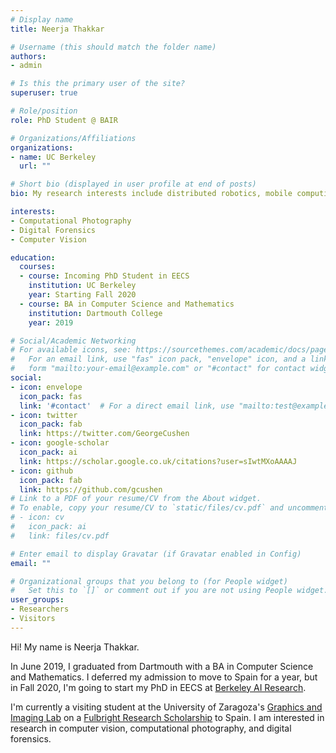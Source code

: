 ```yaml
---
# Display name
title: Neerja Thakkar

# Username (this should match the folder name)
authors:
- admin

# Is this the primary user of the site?
superuser: true

# Role/position
role: PhD Student @ BAIR

# Organizations/Affiliations
organizations:
- name: UC Berkeley
  url: ""

# Short bio (displayed in user profile at end of posts)
bio: My research interests include distributed robotics, mobile computing and programmable matter.

interests:
- Computational Photography
- Digital Forensics
- Computer Vision

education:
  courses:
  - course: Incoming PhD Student in EECS
    institution: UC Berkeley
    year: Starting Fall 2020
  - course: BA in Computer Science and Mathematics
    institution: Dartmouth College
    year: 2019

# Social/Academic Networking
# For available icons, see: https://sourcethemes.com/academic/docs/page-builder/#icons
#   For an email link, use "fas" icon pack, "envelope" icon, and a link in the
#   form "mailto:your-email@example.com" or "#contact" for contact widget.
social:
- icon: envelope
  icon_pack: fas
  link: '#contact'  # For a direct email link, use "mailto:test@example.org".
- icon: twitter
  icon_pack: fab
  link: https://twitter.com/GeorgeCushen
- icon: google-scholar
  icon_pack: ai
  link: https://scholar.google.co.uk/citations?user=sIwtMXoAAAAJ
- icon: github
  icon_pack: fab
  link: https://github.com/gcushen
# Link to a PDF of your resume/CV from the About widget.
# To enable, copy your resume/CV to `static/files/cv.pdf` and uncomment the lines below.
# - icon: cv
#   icon_pack: ai
#   link: files/cv.pdf

# Enter email to display Gravatar (if Gravatar enabled in Config)
email: ""

# Organizational groups that you belong to (for People widget)
#   Set this to `[]` or comment out if you are not using People widget.
user_groups:
- Researchers 
- Visitors
---
```


Hi! My name is Neerja Thakkar.

In June 2019, I graduated from Dartmouth with a BA in Computer Science and Mathematics. I deferred my admission to move to Spain for a year, but in Fall 2020, I'm going to start my PhD in EECS at [Berkeley AI Research](https://bair.berkeley.edu/).

I'm currently a visiting student at the University of Zaragoza's [Graphics and Imaging Lab](http://neerja.me/graphics.unizar.es) on a [Fulbright Research Scholarship](https://fulbright.es/) to Spain. I am interested in research in computer vision, computational photography, and digital forensics.
